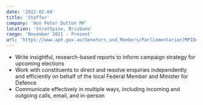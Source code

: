 ```yaml
---
date: '2022-02-04'
title: 'Staffer'
company: 'Hon Peter Dutton MP'
location: 'Strathpine, Brisbane'
range: 'November 2021 - Present'
url: 'https://www.aph.gov.au/Senators_and_Members/Parliamentarian?MPID=00AKI'
---
```


- Write insightful, research-based reports to inform campaign strategy for upcoming elections
- Work with constituents to direct and resolve enquiries independently and efficiently on behalf of the local Federal Member and Minister for Defence
- Communicate effectively in multiple ways, including incoming and outgoing calls, email, and in-person
